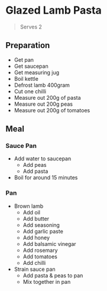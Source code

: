 # Glazed Lamb Pasta

> Serves 2

## Preparation

- Get pan
- Get saucepan
- Get measuring jug
- Boil kettle
- Defrost lamb 400gram
- Cut one chilli
- Measure out 200g of pasta
- Measure out 200g peas
- Measure out 200g of tomatoes

## Meal

### Sauce Pan

- Add water to saucepan
  - Add peas
  - Add pasta
- Boil for around 15 minutes

### Pan
  
- Brown lamb
  - Add oil
  - Add butter
  - Add seasoning
  - Add garlic paste
  - Add honey
  - Add balsamic vinegar
  - Add rosemary
  - Add tomatoes
  - Add chilli
- Strain sauce pan
  - Add pasta & peas to pan
  - Mix together in pan
